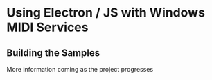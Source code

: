 # Using Electron / JS with Windows MIDI Services

## Building the Samples

More information coming as the project progresses
